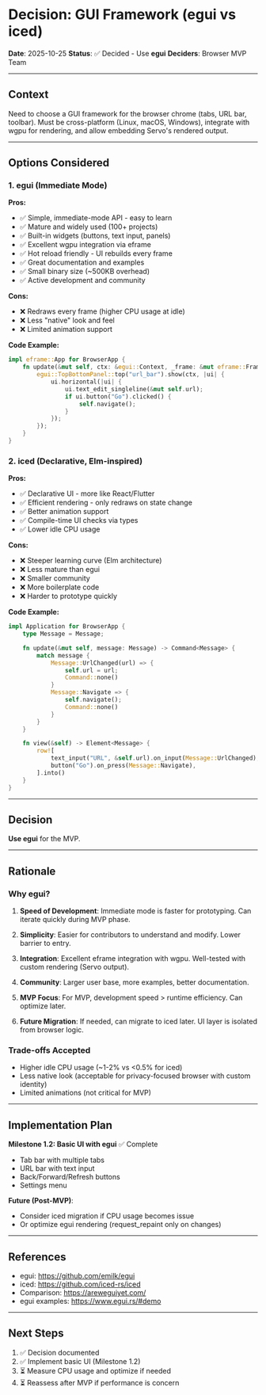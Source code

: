 # Decision: GUI Framework (egui vs iced)

**Date**: 2025-10-25
**Status**: ✅ Decided - Use **egui**
**Deciders**: Browser MVP Team

---

## Context

Need to choose a GUI framework for the browser chrome (tabs, URL bar, toolbar). Must be cross-platform (Linux, macOS, Windows), integrate with wgpu for rendering, and allow embedding Servo's rendered output.

---

## Options Considered

### 1. egui (Immediate Mode)

**Pros:**
- ✅ Simple, immediate-mode API - easy to learn
- ✅ Mature and widely used (100+ projects)
- ✅ Built-in widgets (buttons, text input, panels)
- ✅ Excellent wgpu integration via eframe
- ✅ Hot reload friendly - UI rebuilds every frame
- ✅ Great documentation and examples
- ✅ Small binary size (~500KB overhead)
- ✅ Active development and community

**Cons:**
- ❌ Redraws every frame (higher CPU usage at idle)
- ❌ Less "native" look and feel
- ❌ Limited animation support

**Code Example:**

```rust
impl eframe::App for BrowserApp {
    fn update(&mut self, ctx: &egui::Context, _frame: &mut eframe::Frame) {
        egui::TopBottomPanel::top("url_bar").show(ctx, |ui| {
            ui.horizontal(|ui| {
                ui.text_edit_singleline(&mut self.url);
                if ui.button("Go").clicked() {
                    self.navigate();
                }
            });
        });
    }
}
```

### 2. iced (Declarative, Elm-inspired)

**Pros:**
- ✅ Declarative UI - more like React/Flutter
- ✅ Efficient rendering - only redraws on state change
- ✅ Better animation support
- ✅ Compile-time UI checks via types
- ✅ Lower idle CPU usage

**Cons:**
- ❌ Steeper learning curve (Elm architecture)
- ❌ Less mature than egui
- ❌ Smaller community
- ❌ More boilerplate code
- ❌ Harder to prototype quickly

**Code Example:**

```rust
impl Application for BrowserApp {
    type Message = Message;

    fn update(&mut self, message: Message) -> Command<Message> {
        match message {
            Message::UrlChanged(url) => {
                self.url = url;
                Command::none()
            }
            Message::Navigate => {
                self.navigate();
                Command::none()
            }
        }
    }

    fn view(&self) -> Element<Message> {
        row![
            text_input("URL", &self.url).on_input(Message::UrlChanged),
            button("Go").on_press(Message::Navigate),
        ].into()
    }
}
```

---

## Decision

**Use egui** for the MVP.

---

## Rationale

### Why egui?

1. **Speed of Development**: Immediate mode is faster for prototyping. Can iterate quickly during MVP phase.

2. **Simplicity**: Easier for contributors to understand and modify. Lower barrier to entry.

3. **Integration**: Excellent eframe integration with wgpu. Well-tested with custom rendering (Servo output).

4. **Community**: Larger user base, more examples, better documentation.

5. **MVP Focus**: For MVP, development speed > runtime efficiency. Can optimize later.

6. **Future Migration**: If needed, can migrate to iced later. UI layer is isolated from browser logic.

### Trade-offs Accepted

- Higher idle CPU usage (~1-2% vs <0.5% for iced)
- Less native look (acceptable for privacy-focused browser with custom identity)
- Limited animations (not critical for MVP)

---

## Implementation Plan

**Milestone 1.2: Basic UI with egui** ✅ Complete
- Tab bar with multiple tabs
- URL bar with text input
- Back/Forward/Refresh buttons
- Settings menu

**Future (Post-MVP)**:
- Consider iced migration if CPU usage becomes issue
- Or optimize egui rendering (request_repaint only on changes)

---

## References

- egui: https://github.com/emilk/egui
- iced: https://github.com/iced-rs/iced
- Comparison: https://areweguiyet.com/
- egui examples: https://www.egui.rs/#demo

---

## Next Steps

1. ✅ Decision documented
2. ✅ Implement basic UI (Milestone 1.2)
3. ⏳ Measure CPU usage and optimize if needed
4. ⏳ Reassess after MVP if performance is concern
